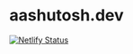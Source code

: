 # aashutosh.dev

[![Netlify Status](https://api.netlify.com/api/v1/badges/8e9fff3e-2b17-4746-afa7-a1131d64d0e0/deploy-status)](https://app.netlify.com/sites/aashutosh-dev/deploys)
